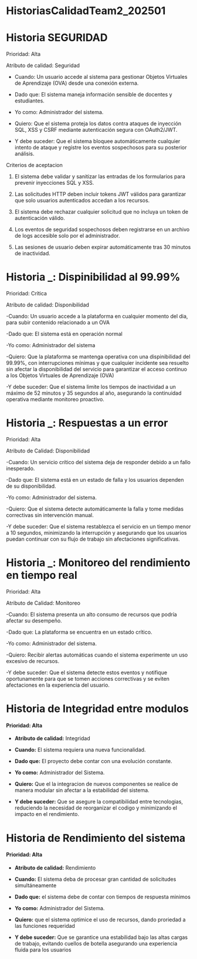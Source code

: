 # HistoriasCalidadTeam2_202501

# Historia SEGURIDAD

Prioridad: Alta

Atributo de calidad: Seguridad

- Cuando: Un usuario accede al sistema para gestionar Objetos Virtuales de Aprendizaje (OVA) desde una conexión externa.

- Dado que: El sistema maneja información sensible de docentes y estudiantes.

- Yo como: Administrador del sistema.

- Quiero: Que el sistema proteja los datos contra ataques de inyección SQL, XSS y CSRF mediante autenticación segura con OAuth2/JWT.

- Y debe suceder: Que el sistema bloquee automáticamente cualquier intento de ataque y registre los eventos sospechosos para su posterior análisis.

Criterios de aceptacion

1. El sistema debe validar y sanitizar las entradas de los formularios para prevenir inyecciones SQL y XSS.


2. Las solicitudes HTTP deben incluir tokens JWT válidos para garantizar que solo usuarios autenticados accedan a los recursos.


3. El sistema debe rechazar cualquier solicitud que no incluya un token de autenticación válido.


4. Los eventos de seguridad sospechosos deben registrarse en un archivo de logs accesible solo por el administrador.


5. Las sesiones de usuario deben expirar automáticamente tras 30 minutos de inactividad.


# Historia _: Dispinibilidad al 99.99%

Prioridad: Crítica

Atributo de calidad: Disponibilidad

-Cuando: Un usuario accede a la plataforma en cualquier momento del dia, para subir contenido relacionado a un OVA

-Dado que: El sistema está en operación normal

-Yo como: Administrador del sistema

-Quiero: Que la plataforma se mantenga operativa con una dispinibilidad del 99.99%, con interrupciones mínimas y que cualquier incidente sea resuelto sin afectar la disponibilidad del servicio
         para garantizar el acceso continuo a los Objetos Virtuales de Aprendizaje (OVA)

-Y debe suceder: Que el sistema limite los tiempos de inactividad a un máximo de 52 minutos y 35 segundos al año, asegurando la continuidad operativa mediante monitoreo proactivo.


# Historia _: Respuestas a un error
Prioridad: Alta

Atributo de Calidad: Disponibilidad

-Cuando: Un servicio crítico del sistema deja de responder debido a un fallo inesperado.

-Dado que: El sistema está en un estado de falla y los usuarios dependen de su disponibilidad.

-Yo como: Administrador del sistema.

-Quiero: Que el sistema detecte automáticamente la falla y tome medidas correctivas sin intervención manual.

-Y debe suceder: Que el sistema restablezca el servicio en un tiempo menor a 10 segundos, minimizando la interrupción y asegurando que los usuarios puedan continuar con su flujo de trabajo sin afectaciones significativas.


# Historia _: Monitoreo del rendimiento en tiempo real

Prioridad: Alta

Atributo de Calidad: Monitoreo

-Cuando: El sistema presenta un alto consumo de recursos que podría afectar su desempeño.

-Dado que: La plataforma se encuentra en un estado crítico.

-Yo como: Administrador del sistema.

-Quiero: Recibir alertas automáticas cuando el sistema experimente un uso excesivo de recursos.

-Y debe suceder: Que el sistema detecte estos eventos y notifique oportunamente para que se tomen acciones correctivas y se eviten afectaciones en la experiencia del usuario.




# Historia de Integridad entre modulos

#### Prioridad: Alta

- **Atributo de calidad:** Integridad

- **Cuando:** El sistema requiera una nueva funcionalidad.

- **Dado que:** El proyecto debe contar con una evolución constante.

- **Yo como:** Administrador del  Sistema.

- **Quiero:** Que el la integracion de nuevos componentes se realice de manera modular sin afectar a la estabilidad del sistema.

- **Y debe suceder:** Que se asegure la compatibilidad entre tecnologias,  reduciendo la necesidad de reorganizar el codigo y minimizando el impacto en el rendimiento.
 
 # Historia de Rendimiento del sistema

#### Prioridad: Alta

- **Atributo de calidad:** Rendimiento

- **Cuando:** El sistema deba de procesar gran cantidad de solicitudes simultáneamente

- **Dado que:** el sistema debe de contar con tiempos de respuesta minimos

- **Yo como:** Administrador del  Sistema.

- **Quiero:** que el sistema optimice el uso de recursos, dando proriedad a las funciones requeridad

- **Y debe suceder:** Que se garantice una estabilidad bajo las altas cargas de trabajo, evitando cuellos de botella asegurando una experiencia fluida para los usuarios